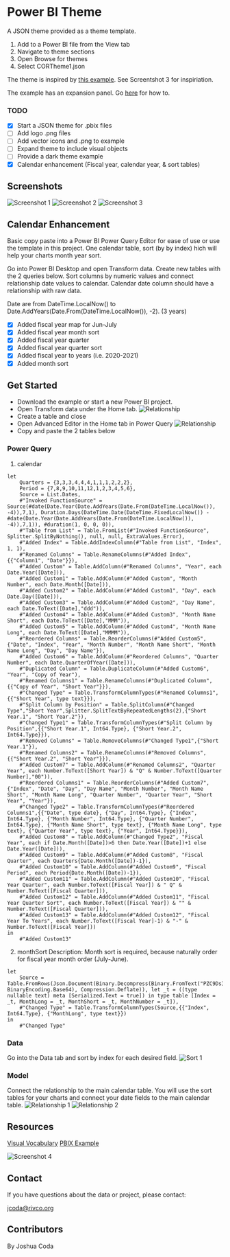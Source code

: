 # Power BI Theme
A JSON theme provided as a theme template. 

1. Add to a Power BI file from the View tab 
2. Navigate to theme sections
3. Open Browse for themes
4. Select CORTheme1.json 

The theme is inspired by [this example](https://app.powerbi.com/view?r=eyJrIjoiYmU0ZjYzYmItMTE0NC00NTRiLTkwZTYtNDkzZDYwOTA5ZWI5IiwidCI6IjRiYjUwOGE5LTc1MzQtNGY0OC1iOTQxLTNkNDhlZGY5YzM3YSJ9). See Screentshot 3 for inspiriation.

The example has an expansion panel. Go [here](https://exceleratorbi.com.au/create-a-power-bi-slicer-panel/) for how to. 

### TODO

- [x] Start a JSON theme for .pbix files
- [ ] Add logo .png files
- [ ] Add vector icons and .png to example
- [ ] Expand theme to include visual objects
- [ ] Provide a dark theme example
- [x] Calendar enhancement (Fiscal year, calendar year, & sort tables)

## Screenshots
![Screenshot 1](docs/images/example1.png)
![Screenshot 2](docs/images/example2.png)
![Screenshot 3](docs/images/example3.png)


## Calendar Enhancement
Basic copy paste into a Power BI Power Query Editor for ease of use or use the template in this project. One calendar table, sort (by by index) hich will help your charts month year sort.

Go into Power BI Desktop and open Transform data. Create new tables with the 2 queries below. Sort columns by numeric values and connect relationship date values to calendar. Calendar date column should have a relationship with raw data. 

Date are from DateTime.LocalNow() to Date.AddYears(Date.From(DateTime.LocalNow()), -2). (3 years)

- [x] Added fiscal year map for Jun-July
- [x] Added fiscal year month sort
- [x] Added fiscal year quarter
- [x] Added fiscal year quarter sort
- [x] Added fiscal year to years (i.e. 2020-2021)
- [x] Added month sort

## Get Started
* Download the example or start a new Power BI project. 
* Open Transform data under the Home tab.
![Relationship](/docs/images/get_started.png)
* Create a table and close
* Open Advanced Editor in the Home tab in Power Query
![Relationship](/docs/images/advanced_editor.png)
* Copy and paste the 2 tables below

### Power Query
1. calendar

```
let
    Quarters = {3,3,3,4,4,4,1,1,1,2,2,2},
    Period = {7,8,9,10,11,12,1,2,3,4,5,6},
    Source = List.Dates,
    #"Invoked FunctionSource" = Source(#date(Date.Year(Date.AddYears(Date.From(DateTime.LocalNow()), -4)),7,1), Duration.Days(DateTime.Date(DateTime.FixedLocalNow()) - #date(Date.Year(Date.AddYears(Date.From(DateTime.LocalNow()), -4)),7,1)), #duration(1, 0, 0, 0)),
    #"Table from List" = Table.FromList(#"Invoked FunctionSource", Splitter.SplitByNothing(), null, null, ExtraValues.Error),
    #"Added Index" = Table.AddIndexColumn(#"Table from List", "Index", 1, 1),
    #"Renamed Columns" = Table.RenameColumns(#"Added Index",{{"Column1", "Date"}}),
    #"Added Custom" = Table.AddColumn(#"Renamed Columns", "Year", each Date.Year([Date])),
    #"Added Custom1" = Table.AddColumn(#"Added Custom", "Month Number", each Date.Month([Date])),
    #"Added Custom2" = Table.AddColumn(#"Added Custom1", "Day", each Date.Day([Date])),
    #"Added Custom3" = Table.AddColumn(#"Added Custom2", "Day Name", each Date.ToText([Date],"ddd")),
    #"Added Custom4" = Table.AddColumn(#"Added Custom3", "Month Name Short", each Date.ToText([Date],"MMM")),
    #"Added Custom5" = Table.AddColumn(#"Added Custom4", "Month Name Long", each Date.ToText([Date],"MMMM")),
    #"Reordered Columns" = Table.ReorderColumns(#"Added Custom5",{"Date", "Index", "Year", "Month Number", "Month Name Short", "Month Name Long", "Day", "Day Name"}),
    #"Added Custom6" = Table.AddColumn(#"Reordered Columns", "Quarter Number", each Date.QuarterOfYear([Date])),
    #"Duplicated Column" = Table.DuplicateColumn(#"Added Custom6", "Year", "Copy of Year"),
    #"Renamed Columns1" = Table.RenameColumns(#"Duplicated Column",{{"Copy of Year", "Short Year"}}),
    #"Changed Type" = Table.TransformColumnTypes(#"Renamed Columns1",{{"Short Year", type text}}),
    #"Split Column by Position" = Table.SplitColumn(#"Changed Type","Short Year",Splitter.SplitTextByRepeatedLengths(2),{"Short Year.1", "Short Year.2"}),
    #"Changed Type1" = Table.TransformColumnTypes(#"Split Column by Position",{{"Short Year.1", Int64.Type}, {"Short Year.2", Int64.Type}}),
    #"Removed Columns" = Table.RemoveColumns(#"Changed Type1",{"Short Year.1"}),
    #"Renamed Columns2" = Table.RenameColumns(#"Removed Columns",{{"Short Year.2", "Short Year"}}),
    #"Added Custom7" = Table.AddColumn(#"Renamed Columns2", "Quarter Year", each Number.ToText([Short Year]) & "Q" & Number.ToText([Quarter Number],"00")),
    #"Reordered Columns1" = Table.ReorderColumns(#"Added Custom7",{"Index", "Date", "Day", "Day Name", "Month Number", "Month Name Short", "Month Name Long", "Quarter Number", "Quarter Year", "Short Year", "Year"}),
    #"Changed Type2" = Table.TransformColumnTypes(#"Reordered Columns1",{{"Date", type date}, {"Day", Int64.Type}, {"Index", Int64.Type}, {"Month Number", Int64.Type}, {"Quarter Number", Int64.Type}, {"Month Name Short", type text}, {"Month Name Long", type text}, {"Quarter Year", type text}, {"Year", Int64.Type}}),
    #"Added Custom8" = Table.AddColumn(#"Changed Type2", "Fiscal Year", each if Date.Month([Date])>6 then Date.Year([Date])+1 else Date.Year([Date])),
    #"Added Custom9" = Table.AddColumn(#"Added Custom8", "Fiscal Quarter", each Quarters{Date.Month([Date])-1}),
    #"Added Custom10" = Table.AddColumn(#"Added Custom9", "Fiscal Period", each Period{Date.Month([Date])-1}),
    #"Added Custom11" = Table.AddColumn(#"Added Custom10", "Fiscal Year Quarter", each Number.ToText([Fiscal Year]) & " Q" & Number.ToText([Fiscal Quarter])),
    #"Added Custom12" = Table.AddColumn(#"Added Custom11", "Fiscal Year Quarter Sort", each Number.ToText([Fiscal Year]) & "" & Number.ToText([Fiscal Quarter])),
    #"Added Custom13" = Table.AddColumn(#"Added Custom12", "Fiscal Year To Years", each Number.ToText([Fiscal Year]-1) & "-" & Number.ToText([Fiscal Year]))
in
    #"Added Custom13"
```

2. monthSort
Description: Month sort is required, because naturally order for fiscal year month order (July-June).
```
let
    Source = Table.FromRows(Json.Document(Binary.Decompress(Binary.FromText("PZC9DsIgFEbfhbmD9L+jiXEwUQdHwkAJUZPaNggmvL0f91qXc084kABKCSkKcYpT4gF2QhdKlLB9vMd3YAF7ChXs5tbgXqPz7OBArYZdbVi4wEC5o9RAL8tnOwXNTVJroQdntwbNraTW5XuZORqf2HKi0sOObvS/BAX50AA7G28fPMGK1nEXPGb1z4knWHOQtDP92fBySb8yOx5gK7T+Ag==", BinaryEncoding.Base64), Compression.Deflate)), let _t = ((type nullable text) meta [Serialized.Text = true]) in type table [Index = _t, MonthLong = _t, MonthShort = _t, MonthNumber = _t]),
    #"Changed Type" = Table.TransformColumnTypes(Source,{{"Index", Int64.Type}, {"MonthLong", type text}})
in
    #"Changed Type"
```

### Data
Go into the Data tab and sort by index for each desired field.
![Sort 1](/docs/images/month_sort.png)
### Model
Connect the relationship to the main calendar table. You will use the sort tables for your charts and connect your date fields to the main calendar table.
![Relationship 1](/docs/images/relationship_example.png)
![Relationship 2](/docs/images/month_sort.png)
## Resources
[Visual Vocabulary](https://github.com/Financial-Times/chart-doctor/tree/main/visual-vocabulary)
[PBIX Example](http://sqljason.com/2018/12/financial-times-visual-vocabulary-power-bi-edition.html)

![Screenshot 4](docs/images/poster.png)
## Contact

If you have questions about the data or project, please contact:

jcoda@rivco.org


## Contributors

By Joshua Coda
